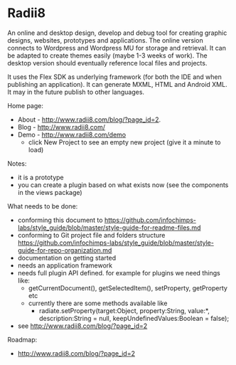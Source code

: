Radii8
======

An online and desktop design, develop and debug tool for creating graphic designs, websites, prototypes and applications. The online version connects to Wordpress and Wordpress MU for storage and retrieval. It can be adapted to create themes easily (maybe 1-3 weeks of work). The desktop version should eventually reference local files and projects. 

It uses the Flex SDK as underlying framework (for both the IDE and when publishing an application). It can generate MXML, HTML and Android XML. It may in the future publish to other languages. 

Home page:
 - About - http://www.radii8.com/blog/?page_id=2. 
 - Blog  - http://www.radii8.com/
 - Demo  - http://www.radii8.com/demo 
   - click New Project to see an empty new project (give it a minute to load)
 
Notes:
 - it is a prototype
 - you can create a plugin based on what exists now (see the components in the views package) 

What needs to be done:
 - conforming this document to https://github.com/infochimps-labs/style_guide/blob/master/style-guide-for-readme-files.md
 - conforming to Git project file and folders structure https://github.com/infochimps-labs/style_guide/blob/master/style-guide-for-repo-organization.md 
 - documentation on getting started
 - needs an application framework
 - needs full plugin API defined. for example for plugins we need things like:
   - getCurrentDocument(), getSelectedItem(), setProperty, getProperty etc
   - currently there are some methods available like 
     - radiate.setProperty(target:Object, property:String, value:*, description:String = null, keepUndefinedValues:Boolean = false);
 - see http://www.radii8.com/blog/?page_id=2
 
Roadmap:
 - http://www.radii8.com/blog/?page_id=2
 
 
